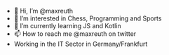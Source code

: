 - 👋 Hi, I’m @maxreuth
- 👀 I’m interested in Chess, Programming and Sports
- 🌱 I’m currently learning JS and Kotlin
- 📫 How to reach me @maxreuth on twitter
- Working in the IT Sector in Germany/Frankfurt
